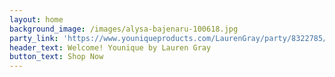 ```yaml
---
layout: home
background_image: /images/alysa-bajenaru-100618.jpg
party_link: 'https://www.youniqueproducts.com/LaurenGray/party/8322785/view'
header_text: Welcome! Younique by Lauren Gray
button_text: Shop Now
---
```

